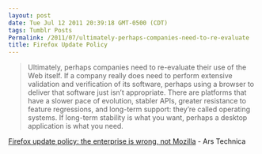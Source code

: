 ```yaml
---
layout: post
date: Tue Jul 12 2011 20:39:18 GMT-0500 (CDT)
tags: Tumblr Posts
Permalink: /2011/07/ultimately-perhaps-companies-need-to-re-evaluate
title: Firefox Update Policy
---
```


> Ultimately, perhaps companies need to re-evaluate their use of the Web itself. If a company really does need to perform extensive validation and verification of its software, perhaps using a browser to deliver that software just isn’t appropriate. There are platforms that have a slower pace of evolution, stabler APIs, greater resistance to feature regressions, and long-term support: they’re called operating systems. If long-term stability is what you want, perhaps a desktop application is what you need.

[Firefox update policy: the enterprise is wrong, not Mozilla](http://www.instapaper.com/text?u=http://arstechnica.com/business/news/2011/06/firefox-update-policy-the-enterprise-is-wrong-not-mozilla.ars/2) - Ars Technica
